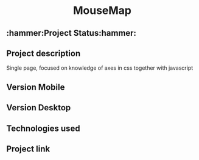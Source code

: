 


<h1 align="center">MouseMap</h1>

<h2>:hammer:Project Status:hammer:</h2>

<h2>Project description</h2>
<p>Single page, focused on knowledge of axes in css together with javascript
</p>

<h2 >Version Mobile</h2>

<h2>Version Desktop</h2>

<h2>Technologies used</h2>
    
<h2> Project link </h2>

